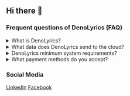 ## Hi there 👋

### Frequent questions of DenoLyrics (FAQ)

<details>
<summary>What is DenoLyrics?</summary>
Is an Artificial Intelligence app that uses the large scale model Whisper, to perform real time speech recognition, Whisper is an automatic speech recognition (ASR) system trained on 680,000 hours of multilingual and multitask supervised data collected from the web. We show that the use of such a large and diverse dataset leads to improved robustness to accents, background noise and technical language.
</details>

<details>
<summary>What data does DenoLyrics send to the cloud?</summary>
Whisper is a general-purpose speech recognition model. It is trained on a large dataset of diverse audio and is also a multi-task model that can perform multilingual speech recognition as well as speech translation and language identification.
</details>

<details>
<summary>DenoLyrics minimum system requirements?</summary>
You don't need to install anything everything run on the cloud in real time you will receive audio transcription.
</details>

<details>
<summary>What payment methods do you accept?</summary>
We accept VISA, Mastercard secured with high security standards, we use PayPal as our platform.
</details>

### Social Media

[LinkedIn](https://www.linkedin.com/company/denolyrics2023)
[Facebook](https://www.facebook.com/Denolyrics2023)
